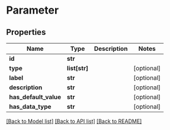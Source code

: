 # Parameter

## Properties
Name | Type | Description | Notes
------------ | ------------- | ------------- | -------------
**id** | **str** |  | 
**type** | **list[str]** |  | [optional] 
**label** | **str** |  | [optional] 
**description** | **str** |  | [optional] 
**has_default_value** | **str** |  | [optional] 
**has_data_type** | **str** |  | [optional] 

[[Back to Model list]](../README.md#documentation-for-models) [[Back to API list]](../README.md#documentation-for-api-endpoints) [[Back to README]](../README.md)


